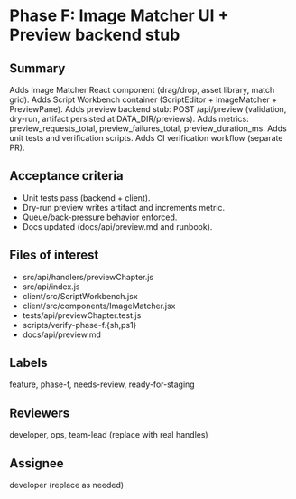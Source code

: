 # Phase F: Image Matcher UI + Preview backend stub

## Summary

Adds Image Matcher React component (drag/drop, asset library, match grid).
Adds Script Workbench container (ScriptEditor + ImageMatcher + PreviewPane).
Adds preview backend stub: POST /api/preview (validation, dry-run, artifact persisted at DATA_DIR/previews).
Adds metrics: preview_requests_total, preview_failures_total, preview_duration_ms.
Adds unit tests and verification scripts.
Adds CI verification workflow (separate PR).

## Acceptance criteria

- Unit tests pass (backend + client).
- Dry-run preview writes artifact and increments metric.
- Queue/back-pressure behavior enforced.
- Docs updated (docs/api/preview.md and runbook).

## Files of interest

- src/api/handlers/previewChapter.js
- src/api/index.js
- client/src/ScriptWorkbench.jsx
- client/src/components/ImageMatcher.jsx
- tests/api/previewChapter.test.js
- scripts/verify-phase-f.{sh,ps1}
- docs/api/preview.md

## Labels
feature, phase-f, needs-review, ready-for-staging

## Reviewers
developer, ops, team-lead (replace with real handles)

## Assignee
developer (replace as needed)